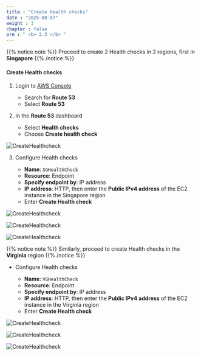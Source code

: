 ```yaml
---
title : "Create Health checks"
date : "2025-08-07"
weight : 3
chapter : false
pre : " <b> 2.3 </b> "
---
```


{{% notice note %}}
Proceed to create 2 Health checks in 2 regions, first in **Singapore**
{{% /notice %}}

#### Create Health checks

1. Login to [AWS Console](https://aws.amazon.com/console/)

    - Search for **Route 53**
    - Select **Route 53**

2. In the **Route 53** dashboard

    - Select **Health checks**
    - Choose **Create health check**

![CreateHealthcheck](/FCJ-Workshop/images/01/CHC1.png?featherlight=false&width=90pc)

3. Configure Health checks

    - **Name**: `SGHealthCheck`
    - **Resource**: Endpoint
    - **Specify endpoint by**: IP address
    - **IP address**: HTTP, then enter the **Public IPv4 address** of the EC2 instance in the Singapore region
    - Enter **Create Health check**

![CreateHealthcheck](/FCJ-Workshop/images/01/CHC2.png?featherlight=false&width=90pc)

![CreateHealthcheck](/FCJ-Workshop/images/01/CHC3.png?featherlight=false&width=90pc)

![CreateHealthcheck](/FCJ-Workshop/images/01/CHC4.png?featherlight=false&width=90pc)

{{% notice note %}}
Similarly, proceed to create Health checks in the **Virginia** region
{{% /notice %}}

- Configure Health checks
  
    - **Name**: `VGHealthCheck`
    - **Resource**: Endpoint
    - **Specify endpoint by**: IP address
    - **IP address**: HTTP, then enter the **Public IPv4 address** of the EC2 instance in the Virginia region
    - Enter **Create Health check**

![CreateHealthcheck](/FCJ-Workshop/images/01/CHC5.png?featherlight=false&width=90pc)

![CreateHealthcheck](/FCJ-Workshop/images/01/CHC6.png?featherlight=false&width=90pc)

![CreateHealthcheck](/FCJ-Workshop/images/01/CHC7.png?featherlight=false&width=90pc)
